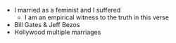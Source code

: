 - I married as a feminist and I suffered
    - I am an empirical witness to the truth in this verse
- Bill Gates & Jeff Bezos
- Hollywood multiple marriages
